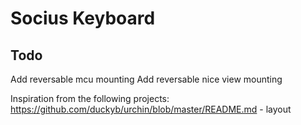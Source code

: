 # Socius Keyboard

## Todo
Add reversable mcu mounting
Add reversable nice view mounting

Inspiration from the following projects:
https://github.com/duckyb/urchin/blob/master/README.md - layout

